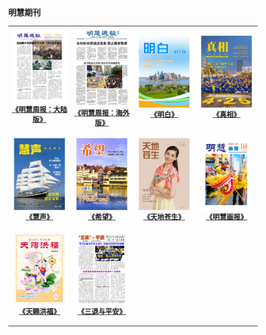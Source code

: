### 明慧期刊

|||||
|:---:|:---:|:---:|:---:|
|[<img width="200px" src="indexes/covers/zhongguo.png" ><br/><b>《明慧周报：大陆版》</b><br/><br/>](indexes/zhongguo.md)|[<img width="200px" src="indexes/covers/haiwai.png" ><br/><b>《明慧周报：海外版》</b><br/><br/>](indexes/haiwai.md)|[<img width="200px" src="indexes/covers/mingbai.png" ><br/><b>《明白》</b><br/><br/>](indexes/mingbai.md)|[<img width="200px" src="indexes/covers/zhenxiang.png" ><br/><b>《真相》</b><br/><br/>](indexes/zhenxiang.md)|
|[<img width="200px" src="indexes/covers/huisheng.png" ><br/><b>《慧声》</b><br/><br/>](indexes/huisheng.md)|[<img width="200px" src="indexes/covers/xiwang.png" ><br/><b>《希望》</b><br/><br/>](indexes/xiwang.md)|[<img width="200px" src="indexes/covers/cangsheng.png" ><br/><b>《天地苍生》</b><br/><br/>](indexes/cangsheng.md)|[<img width="200px" src="indexes/covers/huabao.png" ><br/><b>《明慧画报》</b><br/><br/>](indexes/huabao.md)|
|[<img width="200px" src="indexes/covers/hongfu.png" ><br/><b>《天赐洪福》</b><br/><br/>](indexes/hongfu.md)|[<img width="200px" src="indexes/covers/tuidang.png" ><br/><b>《三退与平安》</b><br/><br/>](indexes/tuidang.md)|||
